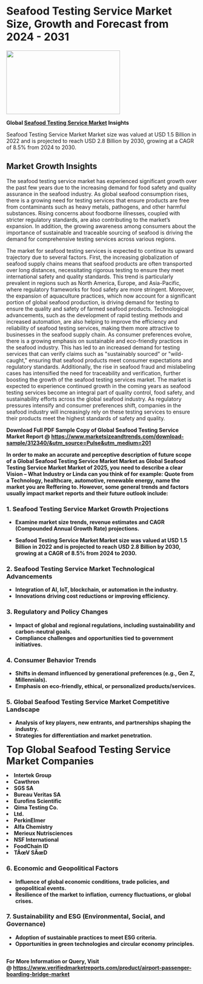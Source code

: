 <H1>Seafood Testing Service Market Size, Growth and Forecast from 2024 - 2031</H1><img class="aligncenter size-medium wp-image-584254" src="https://thirdeyenews.in/wp-content/uploads/2024/09/Global-Market-Research-300x168.jpeg" alt="" width="300" height="168" /><p><strong>Global&nbsp;<a href="https://www.marketsizeandtrends.com/download-sample/312340/&amp;utm_source=Pulse&amp;utm_medium=201">Seafood Testing Service Market</a> Insights</strong></p><p>Seafood Testing Service Market Market size was valued at USD 1.5 Billion in 2022 and is projected to reach USD 2.8 Billion by 2030, growing at a CAGR of 8.5% from 2024 to 2030.</p><p><h2>Market Growth Insights</h2> <p>The seafood testing service market has experienced significant growth over the past few years due to the increasing demand for food safety and quality assurance in the seafood industry. As global seafood consumption rises, there is a growing need for testing services that ensure products are free from contaminants such as heavy metals, pathogens, and other harmful substances. Rising concerns about foodborne illnesses, coupled with stricter regulatory standards, are also contributing to the market’s expansion. In addition, the growing awareness among consumers about the importance of sustainable and traceable sourcing of seafood is driving the demand for comprehensive testing services across various regions.</p> <p><strong></strong></p> <p>The market for seafood testing services is expected to continue its upward trajectory due to several factors. First, the increasing globalization of seafood supply chains means that seafood products are often transported over long distances, necessitating rigorous testing to ensure they meet international safety and quality standards. This trend is particularly prevalent in regions such as North America, Europe, and Asia-Pacific, where regulatory frameworks for food safety are more stringent. Moreover, the expansion of aquaculture practices, which now account for a significant portion of global seafood production, is driving demand for testing to ensure the quality and safety of farmed seafood products. Technological advancements, such as the development of rapid testing methods and increased automation, are also helping to improve the efficiency and reliability of seafood testing services, making them more attractive to businesses in the seafood supply chain. As consumer preferences evolve, there is a growing emphasis on sustainable and eco-friendly practices in the seafood industry. This has led to an increased demand for testing services that can verify claims such as "sustainably sourced" or "wild-caught," ensuring that seafood products meet consumer expectations and regulatory standards. Additionally, the rise in seafood fraud and mislabeling cases has intensified the need for traceability and verification, further boosting the growth of the seafood testing services market. The market is expected to experience continued growth in the coming years as seafood testing services become an integral part of quality control, food safety, and sustainability efforts across the global seafood industry. As regulatory pressures intensify and consumer preferences shift, companies in the seafood industry will increasingly rely on these testing services to ensure their products meet the highest standards of safety and quality. <p><strong></p><p><span class=""><strong>Download Full PDF Sample Copy of Global Seafood Testing Service Market Report</strong> @ <a href="https://www.marketsizeandtrends.com/download-sample/312340/&amp;utm_source=Pulse&amp;utm_medium=201" target="_blank">https://www.marketsizeandtrends.com/download-sample/312340/&amp;utm_source=Pulse&amp;utm_medium=201</a></span></p><p>In order to make an accurate and perceptive description of future scope of a Global&nbsp;Seafood Testing Service Market Market as Global&nbsp;Seafood Testing Service Market Market of 2025, you need to describe a clear Vision &ndash; What Industry or Linda can you think of for example: Quote from a Technology, healthcare, automotive, renewable energy, name the market you are Reffering to. However, some general trends and factors usually impact market reports and their future outlook include:</p><h3>1.&nbsp;<strong>Seafood Testing Service Market Growth Projections</strong></h3><ul><li>Examine market size trends, revenue estimates and CAGR (Compounded Annual Growth Rate) projections.</li><li><p>Seafood Testing Service Market Market size was valued at USD 1.5 Billion in 2022 and is projected to reach USD 2.8 Billion by 2030, growing at a CAGR of 8.5% from 2024 to 2030.</p></li></ul><h3>2.&nbsp;<strong>Seafood Testing Service Market Technological Advancements</strong></h3><ul><li>Integration of AI, IoT, blockchain, or automation in the industry.</li><li>Innovations driving cost reductions or improving efficiency.</li></ul><h3>3.&nbsp;<strong>Regulatory and Policy Changes</strong></h3><ul><li>Impact of global and regional regulations, including sustainability and carbon-neutral goals.</li><li>Compliance challenges and opportunities tied to government initiatives.</li></ul><h3>4.&nbsp;<strong>Consumer Behavior Trends</strong></h3><ul><li>Shifts in demand influenced by generational preferences (e.g., Gen Z, Millennials).</li><li>Emphasis on eco-friendly, ethical, or personalized products/services.</li></ul><h3>5.&nbsp;<strong>Global Seafood Testing Service Market Competitive Landscape</strong></h3><ul><li>Analysis of key players, new entrants, and partnerships shaping the industry.</li><li>Strategies for differentiation and market penetration.</li></ul><p data-pm-slice="1 1 []"><span style="color: inherit; font-family: inherit; font-size: 25px;">Top Global Seafood Testing Service Market Companies</span></p><div class="" data-test-id=""><p><li>Intertek Group</li><li> Cawthron</li><li> SGS SA</li><li> Bureau Veritas SA</li><li> Eurofins Scientific</li><li> Qima Testing Co.</li><li> Ltd.</li><li> PerkinElmer</li><li> Alfa Chemistry</li><li> Merieux Nutrisciences</li><li> NSF International</li><li> FoodChain ID</li><li> TÃœV SÃœD</li></p></div><h3>6.&nbsp;<strong>Economic and Geopolitical Factors</strong></h3><ul><li>Influence of global economic conditions, trade policies, and geopolitical events.</li><li>Resilience of the market to inflation, currency fluctuations, or global crises.</li></ul><h3>7.&nbsp;<strong>Sustainability and ESG (Environmental, Social, and Governance)</strong></h3><ul><li>Adoption of sustainable practices to meet ESG criteria.</li><li>Opportunities in green technologies and circular economy principles.</li></ul><h2><strong style="font-size: 14px;">For More Information or Query, Visit @&nbsp;</strong><a style="background-color: #ffffff; font-size: 14px;" href="https://www.marketsizeandtrends.com/report/seafood-testing-service-market/" target="_blank">https://www.verifiedmarketreports.com/product/airport-passenger-boarding-bridge-market</a></h2>
